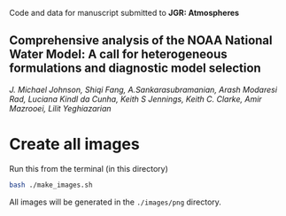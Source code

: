 Code and data for manuscript submitted to **JGR: Atmospheres**

## **Comprehensive analysis of the NOAA National Water Model: A call for heterogeneous formulations and diagnostic model selection**

_J. Michael Johnson, Shiqi Fang, A.Sankarasubramanian, Arash Modaresi Rad, Luciana Kindl da Cunha, Keith S Jennings, Keith C. Clarke, Amir Mazrooei, Lilit Yeghiazarian_

# Create all images 

Run this from the terminal (in this directory)

```bash
bash ./make_images.sh
```

All images will be generated in the `./images/png` directory.

